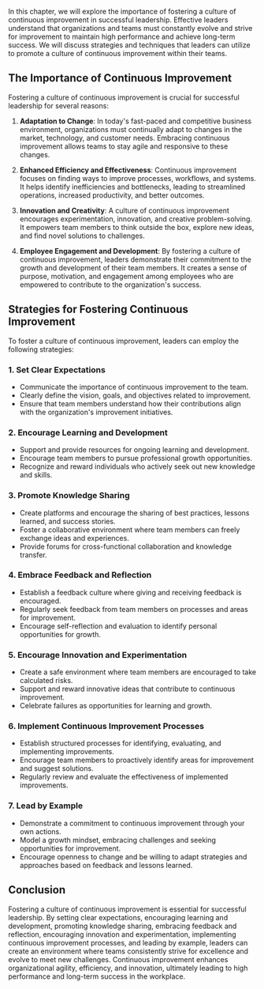 
In this chapter, we will explore the importance of fostering a culture of continuous improvement in successful leadership. Effective leaders understand that organizations and teams must constantly evolve and strive for improvement to maintain high performance and achieve long-term success. We will discuss strategies and techniques that leaders can utilize to promote a culture of continuous improvement within their teams.

## The Importance of Continuous Improvement

Fostering a culture of continuous improvement is crucial for successful leadership for several reasons:

1. **Adaptation to Change**: In today's fast-paced and competitive business environment, organizations must continually adapt to changes in the market, technology, and customer needs. Embracing continuous improvement allows teams to stay agile and responsive to these changes.
    
2. **Enhanced Efficiency and Effectiveness**: Continuous improvement focuses on finding ways to improve processes, workflows, and systems. It helps identify inefficiencies and bottlenecks, leading to streamlined operations, increased productivity, and better outcomes.
    
3. **Innovation and Creativity**: A culture of continuous improvement encourages experimentation, innovation, and creative problem-solving. It empowers team members to think outside the box, explore new ideas, and find novel solutions to challenges.
    
4. **Employee Engagement and Development**: By fostering a culture of continuous improvement, leaders demonstrate their commitment to the growth and development of their team members. It creates a sense of purpose, motivation, and engagement among employees who are empowered to contribute to the organization's success.
    

## Strategies for Fostering Continuous Improvement

To foster a culture of continuous improvement, leaders can employ the following strategies:

### 1\. Set Clear Expectations

- Communicate the importance of continuous improvement to the team.
- Clearly define the vision, goals, and objectives related to improvement.
- Ensure that team members understand how their contributions align with the organization's improvement initiatives.

### 2\. Encourage Learning and Development

- Support and provide resources for ongoing learning and development.
- Encourage team members to pursue professional growth opportunities.
- Recognize and reward individuals who actively seek out new knowledge and skills.

### 3\. Promote Knowledge Sharing

- Create platforms and encourage the sharing of best practices, lessons learned, and success stories.
- Foster a collaborative environment where team members can freely exchange ideas and experiences.
- Provide forums for cross-functional collaboration and knowledge transfer.

### 4\. Embrace Feedback and Reflection

- Establish a feedback culture where giving and receiving feedback is encouraged.
- Regularly seek feedback from team members on processes and areas for improvement.
- Encourage self-reflection and evaluation to identify personal opportunities for growth.

### 5\. Encourage Innovation and Experimentation

- Create a safe environment where team members are encouraged to take calculated risks.
- Support and reward innovative ideas that contribute to continuous improvement.
- Celebrate failures as opportunities for learning and growth.

### 6\. Implement Continuous Improvement Processes

- Establish structured processes for identifying, evaluating, and implementing improvements.
- Encourage team members to proactively identify areas for improvement and suggest solutions.
- Regularly review and evaluate the effectiveness of implemented improvements.

### 7\. Lead by Example

- Demonstrate a commitment to continuous improvement through your own actions.
- Model a growth mindset, embracing challenges and seeking opportunities for improvement.
- Encourage openness to change and be willing to adapt strategies and approaches based on feedback and lessons learned.

## Conclusion

Fostering a culture of continuous improvement is essential for successful leadership. By setting clear expectations, encouraging learning and development, promoting knowledge sharing, embracing feedback and reflection, encouraging innovation and experimentation, implementing continuous improvement processes, and leading by example, leaders can create an environment where teams consistently strive for excellence and evolve to meet new challenges. Continuous improvement enhances organizational agility, efficiency, and innovation, ultimately leading to high performance and long-term success in the workplace.
